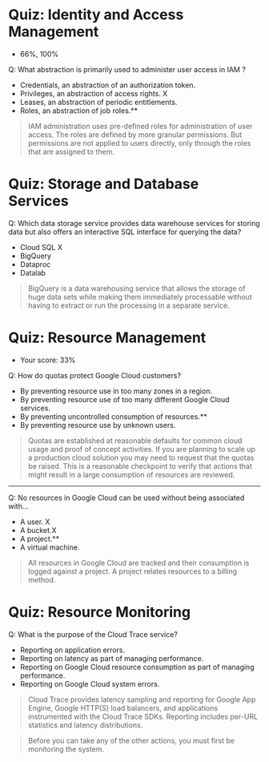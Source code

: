 # Quiz: Identity and Access Management

- 66%, 100%

Q: What abstraction is primarily used to administer user access in IAM ?

- Credentials, an abstraction of an authorization token.
- Privileges, an abstraction of access rights. X
- Leases, an abstraction of periodic entitlements.
- Roles, an abstraction of job roles.\*\*

> IAM administration uses pre-defined roles for administration of user access. The roles are defined by more granular permissions. But permissions are not applied to users directly, only through the roles that are assigned to them.

# Quiz: Storage and Database Services

Q: Which data storage service provides data warehouse services for storing data but also offers an interactive SQL interface for querying the data?

- Cloud SQL X
- BigQuery
- Dataproc
- Datalab

> BigQuery is a data warehousing service that allows the storage of huge data sets while making them immediately processable without having to extract or run the processing in a separate service.

# Quiz: Resource Management

- Your score: 33%

Q: How do quotas protect Google Cloud customers?

- By preventing resource use in too many zones in a region.
- By preventing resource use of too many different Google Cloud services.
- By preventing uncontrolled consumption of resources.\*\*
- By preventing resource use by unknown users.

> Quotas are established at reasonable defaults for common cloud usage and proof of concept activities. If you are planning to scale up a production cloud solution you may need to request that the quotas be raised. This is a reasonable checkpoint to verify that actions that might result in a large consumption of resources are reviewed.

<hr />

Q: No resources in Google Cloud can be used without being associated with...

- A user. X
- A bucket.X
- A project.\*\*
- A virtual machine.

> All resources in Google Cloud are tracked and their consumption is logged against a project. A project relates resources to a billing method.

# Quiz: Resource Monitoring

Q: What is the purpose of the Cloud Trace service?

- Reporting on application errors.
- Reporting on latency as part of managing performance.
- Reporting on Google Cloud resource consumption as part of managing performance.
- Reporting on Google Cloud system errors.

> Cloud Trace provides latency sampling and reporting for Google App Engine, Google HTTP(S) load balancers, and applications instrumented with the Cloud Trace SDKs. Reporting includes per-URL statistics and latency distributions.

> Before you can take any of the other actions, you must first be monitoring the system.
